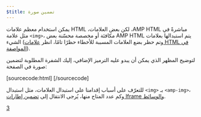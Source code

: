 ```yaml
---
$title: تضمين صورة
---
```


يمكن استخدام معظم علامات HTML مباشرةً في <span dir="ltr" class="nowrap">AMP HTML</span>، لكن بعض العلامات، مثل علامة `<img>`، يتم استبدالها بعلامات <span dir="ltr" class="nowrap">AMP HTML</span> مكافئة أو مخصصة محسّنة بعض الشيء (وتم حظر بضع العلامات المسببة للأخطاء حظرًا تامًا، انظر [علامات HTML في المواصفة](https://github.com/ampproject/amphtml/blob/master/spec/amp-html-format.md)).

لتوضيح المظهر الذي يمكن أن يبدو عليه الترميز الإضافي، إليك الشفرة المطلوبة لتضمين صورة في الصفحة:

[sourcecode:html]
<amp-img src="welcome.jpg" alt="Welcome" height="400" width="800"></amp-img>
[/sourcecode]

للتعرّف على أسباب إقدامنا على استبدال العلامات، مثل استبدال `<img>` بـ `<amp-img>`، وكم عدد المتاح منها، يُرجى الانتقال إلى [تضمين إطارات Iframe والوسائط](/docs/guides/amp_replacements.html).

<a class="go-button button" href="/ar/docs/get_started/general/create/presentation_layout.html">3</a>